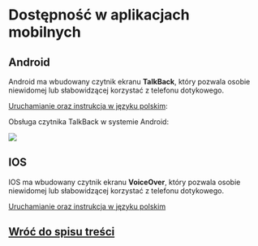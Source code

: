 # Dostępność w aplikacjach mobilnych

## Android

Android ma wbudowany czytnik ekranu **TalkBack**, który pozwala osobie niewidomej lub słabowidzącej korzystać z telefonu dotykowego.

[Uruchamianie oraz instrukcja w języku polskim](https://support.google.com/accessibility/android/answer/6007100):

Obsługa czytnika TalkBack w systemie Android:

[![](http://img.youtube.com/vi/0Zpzl4EKCco/0.jpg)](http://www.youtube.com/watch?v=0Zpzl4EKCco "Kliknij, aby przejść do kanału Youtube z filmem na temat obsługi TalkBack")

## IOS

IOS ma wbudowany czytnik ekranu **VoiceOver**, który pozwala osobie niewidomej lub słabowidzącej korzystać z telefonu dotykowego.

[Uruchamianie oraz instrukcja w języku polskim](https://support.apple.com/pl_PL/manuals/VoiceOver)

## [Wróć do spisu treści](../README.md)
